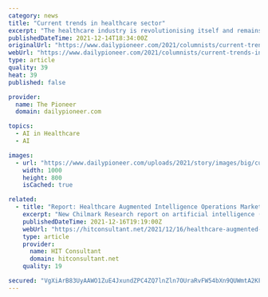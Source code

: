 ```yaml
---
category: news
title: "Current trends in healthcare sector"
excerpt: "The healthcare industry is revolutionising itself and remains a field of exciting opportunities Advanced medical technology is a promising premise that has the potential to drive healthcare forward, make it more accessible,"
publishedDateTime: 2021-12-14T18:34:00Z
originalUrl: "https://www.dailypioneer.com/2021/columnists/current-trends-in-healthcare-sector.html"
webUrl: "https://www.dailypioneer.com/2021/columnists/current-trends-in-healthcare-sector.html"
type: article
quality: 39
heat: 39
published: false

provider:
  name: The Pioneer
  domain: dailypioneer.com

topics:
  - AI in Healthcare
  - AI

images:
  - url: "https://www.dailypioneer.com/uploads/2021/story/images/big/current-trends-in-healthcare-sector-2021-12-15.jpg"
    width: 1000
    height: 800
    isCached: true

related:
  - title: "Report: Healthcare Augmented Intelligence Operations Market Trends"
    excerpt: "New Chilmark Research report on artificial intelligence (AI) for healthcare operations forecasts a market poised for explosive"
    publishedDateTime: 2021-12-16T19:19:00Z
    webUrl: "https://hitconsultant.net/2021/12/16/healthcare-augmented-intelligence-operations-report/"
    type: article
    provider:
      name: HIT Consultant
      domain: hitconsultant.net
    quality: 19

secured: "VgXiArB83UyAAWO1ZuE4JxundZPC4ZQ7lnZln7OUraRvFW54bXn9QUWmtA2KFdvJNbzTvlWHjQEUJxCEtZ2o3C1Jaisj44CT6wyPAjcUKmPh5OEEogKGaby7ADOf90dK/H0aJXudv/PwqRpHH0YgIgtD6GbHL55VtklK5BVvc+Aq92NladfmpTGBCTcFiFOxTBDcRw/vHCm8b1+KXAz3aHKcy4gmWUyPC7edlj5wzHMmBg47dh/HoLWCPPwzfNnu0GSl/MIKgn/JDvdbL9fmnv/B5yePnkRkP8vPMQl3r0y2ZjmbRvS1iiqc/+pFPiYdCyBUpEtBrNjnidVe2lGiG1tEjIrT+OTvV4BQBo5RrpM=;lt1bMTwTSl00O8Z/BVXwYA=="
---
```


